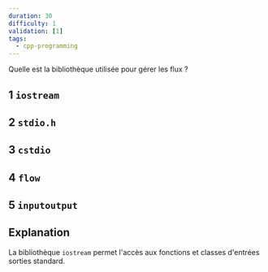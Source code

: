 ```yaml
---
duration: 30
difficulty: 1
validation: [1]
tags:
  - cpp-programming
---
```

Quelle est la bibliothèque utilisée pour gérer les flux ?

## 1 `iostream`
## 2 `stdio.h`
## 3 `cstdio`
## 4 `flow`
## 5 `inputoutput`

## Explanation

La bibliothèque `iostream` permet l'accès aux fonctions et classes d'entrées sorties standard.

